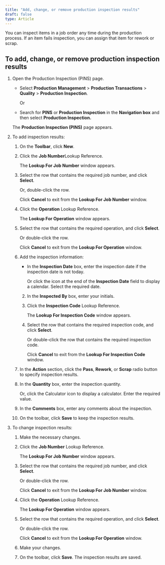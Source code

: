 ```yaml
---
title: "Add, change, or remove production inspection results"
draft: false
type: Article
---
```


You can inspect items in a job order any time during the production process. If an item fails inspection, you can assign that item for rework or scrap.

## To add, change, or remove production inspection results

1. Open the Production Inspection (PINS) page.

    - Select **Production Management** > **Production Transactions** > **Quality** > **Production Inspection**.

        Or

    - Search for **PINS** or **Production Inspection** in the **Navigation box** and then select **Production Inspection.**

    The **Production Inspection (PINS)** page appears.

2. To add inspection results:

    1. On the **Toolbar**, click **New**.

    2. Click the **Job Number**Lookup Reference.

        The **Lookup For Job Number** window appears.

    3. Select the row that contains the required job number, and click **Select**.

        Or, double-click the row.

        Click **Cancel** to exit from the **Lookup For Job Number** window.

    4. Click the **Operation** Lookup Reference.

        The **Lookup For Operation** window appears.

    5. Select the row that contains the required operation, and click **Select**.

        Or double-click the row.

        Click **Cancel** to exit from the **Lookup For Operation** window.

    6. Add the inspection information:

        - In the **Inspection Date** box, enter the inspection date if the inspection date is not today.

            Or click the icon at the end of the **Inspection Date** field to display a calendar. Select the required date.

        2. In the **Inspected By** box, enter your initials.

        3. Click the **Inspection Code** Lookup Reference.

            The **Lookup For Inspection Code** window appears.

        4. Select the row that contains the required inspection code, and click **Select**.

            Or double-click the row that contains the required inspection code.

            Click **Cancel** to exit from the **Lookup For Inspection Code** window.

    7. In the **Action** section, click the **Pass**, **Rework**, or **Scrap** radio button to specify inspection results.

    8. In the **Quantity** box, enter the inspection quantity.

        Or, click the Calculator icon to display a calculator. Enter the required value.

    9. In the **Comments** box, enter any comments about the inspection.

    10. On the toolbar, click **Save** to keep the inspection results.

3. To change inspection results:

    1. Make the necessary changes.

    2. Click the **Job Number** Lookup Reference.

        The **Lookup For Job Number** window appears.

    3. Select the row that contains the required job number, and click **Select**.

        Or double-click the row.

        Click **Cancel** to exit from the **Lookup For Job Number** window.

    4. Click the **Operation** Lookup Reference.

        The **Lookup For Operation** window appears.

     5. Select the row that contains the required operation, and click **Select**.

        Or double-click the row.

        Click **Cancel** to exit from the **Lookup For Operation** window.

    6. Make your changes.

    7. On the toolbar, click **Save**. The inspection results are saved.

​